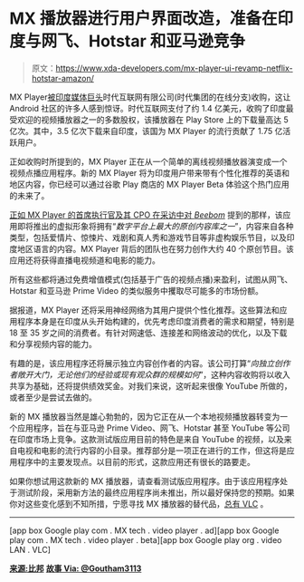 # MX 播放器进行用户界面改造，准备在印度与网飞、Hotstar 和亚马逊竞争

> 原文：<https://www.xda-developers.com/mx-player-ui-revamp-netflix-hotstar-amazon/>

MX Player[被印度媒体巨头](https://www.xda-developers.com/mx-player-reportedly-bought-200-million/)时代互联网有限公司(时代集团的在线分支)收购，这让 Android 社区的许多人感到惊讶。时代互联网支付了约 1.4 亿美元，收购了印度最受欢迎的视频播放器之一的多数股权，该播放器在 Play Store 上的下载量高达 5 亿次。其中，3.5 亿次下载来自印度，该国为 MX Player 的流行贡献了 1.75 亿活跃用户。

正如收购时所提到的，MX Player 正在从一个简单的离线视频播放器演变成一个视频点播应用程序。新的 MX Player 将为印度用户带来带有个性化推荐的英语和地区内容，你已经可以通过谷歌 Play 商店的 MX Player Beta 体验这个热门应用的未来了。

[正如 MX Player 的首席执行官及其 CPO 在采访中对 *Beebom*](https://beebom.com/exclusive-mx-player-revamp-vod/) 提到的那样，该应用即将推出的虚拟形象将拥有“*数字平台上最大的原创内容库之一*”，内容来自各种类型，包括爱情片、惊悚片、戏剧和真人秀和游戏节目等非虚构娱乐节目，以及印度地区语言的内容。MX Player 背后的团队也在努力创作大约 40 个原创节目。该应用还将获得直播电视频道和电影的能力。

所有这些都将通过免费增值模式(包括基于广告的视频点播)来盈利，试图从网飞、Hotstar 和亚马逊 Prime Video 的类似服务中攫取尽可能多的市场份额。

据报道，MX Player 还将采用神经网络为其用户提供个性化推荐。这些算法和应用程序本身是在印度从头开始构建的，优先考虑印度消费者的需求和期望，特别是 18 至 35 岁之间的消费者。有针对网速低、连接差和网络波动的优化，以及下载和分享视频内容的能力。

有趣的是，该应用程序还将展示独立内容创作者的内容。该公司打算“*向独立创作者敞开大门，无论他们的经验或现有观众群的规模如何*”，这种内容收购将以收入共享为基础，还将提供绩效奖金。对我们来说，这听起来很像 YouTube 所做的，或者至少是尝试去做的。

新的 MX 播放器当然是雄心勃勃的，因为它正在从一个本地视频播放器转变为一个应用程序，旨在与亚马逊 Prime Video、网飞、Hotstar 甚至 YouTube 等公司在印度市场上竞争。这款测试版应用目前的特色是来自 YouTube 的视频，以及来自电视和电影的流行内容的小目录。推荐部分是一项正在进行的工作，但这将是应用程序中的主要发现点。以目前的形式，这款应用还有很长的路要走。

如果你想试用这款新的 MX 播放器，请查看测试版应用程序。由于该应用程序处于测试阶段，采用新方法的最终应用程序尚未推出，所以最好保持您的预期。如果你对这些变化感到不知所措，宁愿寻找 MX 播放器的替代品，[总有 VLC](https://www.xda-developers.com/tag/vlc/) 。

* * *

[app box Google play com . MX tech . video player . ad][app box Google play com . MX tech . video player . beta][app box Google play org . video LAN . VLC]

[**来源:比邦**](https://beebom.com/exclusive-mx-player-revamp-vod/) [**故事 Via: @Goutham3113**](https://twitter.com/Goutham3113/status/1025389183982960642)